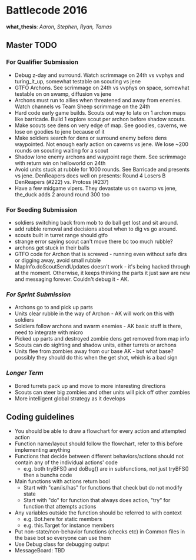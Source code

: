 # Battlecode 2016

**what_thesis**: _Aaron, Stephen, Ryan, Tamas_


## Master TODO

### For Qualifier Submission
- Debug z-day and surround. Watch scrimmage on 24th vs vvphys and turing_it_up, somewhat testable on scouting vs jene
- GTFO Archons. See scrimmage on 24th vs vvphys on space, somewhat testable on on swamp, diffusion vs jene
- Archons must run to allies when threatened and away from enemies. Watch channels vs Team Sheep scrimmage on the 24th
- Hard code early game builds. Scouts out way to late on 1 archon maps like barricade. Build 1 explore scout per archon before shadow scouts.
- Make scouts see dens on very edge of map. See goodies, caverns, we lose on goodies to jene because of it
- Make soldiers search for dens or surround enemy before dens waypointed. Not enough early action on caverns vs jene. We lose ~200 rounds on scouting waiting for a scout
- Shadow lone enemy archons and waypoint rage them. See scrimmage with return win on helloworld on 24th
- Avoid units stuck at rubble for 1000 rounds. See Barricade and presents vs jene. DenReapers does well on presents: Round 4 Losers B DenReapers (#222) vs. Protoss (#237)
- Have a few midgame vipers. They devastate us on swamp vs jene, the_duck adds 2 around round 300 too

### For Seeding Submission

- soldiers switching back from mob to do ball get lost and sit around.
- add rubble removal and decisions about when to dig vs go around.
- scouts built in turret range should gtfo
- strange error saying scout can't move there bc too much rubble?
- archons get stuck in their balls
- GTFO code for Archon that is screwed - running even without safe dirs or digging away, avoid small rubble
- MapInfo.doScoutSendUpdates doesn't work - it's being hacked through at the moment. Otherwise, it keeps thinking the parts it just saw are new and messaging forever. Couldn't debug it - AK.


### _For Sprint Submission_
- Archons go to and pick up parts
- Units clear rubble in the way of Archon - AK will work on this with soldiers
- Soldiers follow archons and swarm enemies - AK basic stuff is there, need to integrate with micro
- Picked up parts and destroyed zombie dens get removed from map info
- Scouts can do sighting and shadow units, either turrets or archons
- Units flee from zombies away from our base AK - but what base? possibly they should do this when the get shot, which is a bad sign

### _Longer Term_
- Bored turrets pack up and move to more interesting directions
- Scouts can steer big zombies and other units will pick off other zombies
- More intelligent global strategy as it develops



## Coding guidelines

- You should be able to draw a flowchart for every action and attempted action
- Function name/layout should follow the flowchart, refer to this before implementing anything
- Functions that decide between different behaviors/actions should not contain any of the individual actions' code
  - e.g. both tryBFS() and doBug() are in subfunctions, not just tryBFS() then a buncha code
- Main functions with actions return bool
  - Start with "can/is/has" for functions that check but do not modify state
  - Start with "do" for function that always does action, "try" for function that attempts actions
- Any variables outside the function should be referred to with context
  - e.g. Bot.here for static members
  - e.g. this.Target for instance members
- Put non-state/non-behavior functions (checks etc) in Common files in the base bot so everyone can use them
- Use Debug class for debugging output
- MessageBoard: TBD
